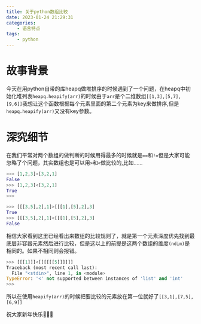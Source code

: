 ```yaml
---
title: 关于python数组比较
date: 2023-01-24 21:29:31
categories:
    - 语言特点
tags:
    - python
---
```

# 故事背景
今天在用python自带的库heapq做堆排序的时候遇到了一个问题，在heapq中初始化堆列表`heapq.heapify(arr)`的时候由于`arr`是个二维数组`[[1,3],[5,7],[9,6]]`我想让这个函数根据每个元素里面的第二个元素为key来做排序,但是`heapq.heapify(arr)`又没有key参数。
# 深究细节
在我们平常对两个数组的做判断的时候用得最多的时候就是`==`和`!=`但是大家可能忽略了个问题，其实数组也是可以用`>`和`<`做比较的,比如......
```python
>>> [1,2,3]>[3,2,1]
False
>>> [1,2,3]<[3,2,1]
True
>>>
```
```python
>>> [[[3,5],2],1]>[[[1],[5],2],3]
True
>>> [[[3,5],2],1]<[[[1],[5],2],3]
False
```
相信大家看到这里已经看出来数组的比较规则了，就是第一个元素深度优先找到最底层非容器元素然后进行比较，但是这以上的前提是这两个数组的维度`(ndim)`是相同的。如果不相同则会报错。
```python
>>> [[[1]]]<[[[[[[5]]]]]]
Traceback (most recent call last):
  File "<stdin>", line 1, in <module>
TypeError: '<' not supported between instances of 'list' and 'int'
>>>
```
所以在使用`heapify(arr)`的时候把要比较的元素放在第一位就好了`[[3,1],[7,5],[6,9]]`



祝大家新年快乐🐰🐰🐰